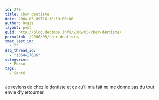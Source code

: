 ```yaml
---
id: 270
title: Cher dentiste
date: 2006-05-09T16:10:19+00:00
author: Régis
layout: post
guid: http://blog.decamps.info/2006/05/cher-dentiste/
permalink: /2006/05/cher-dentiste/
tmac_last_id:
  - ""
dsq_thread_id:
  - "1354417686"
categories:
  - Perso
tags:
  - Santé
---
```

Je reviens de chez le dentiste et ce qu’il m’a fait ne me donne pas du tout envie d’y retourner.
